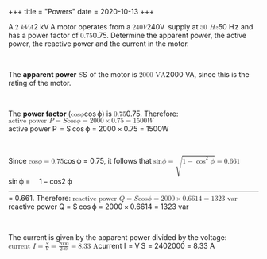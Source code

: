 +++
title = "Powers"
date = 2020-10-13
+++
<p>A <span class="ql-formula" data-value="2\ kVA">﻿<span contenteditable="false"><span class="katex"><span class="katex-mathml"><math><semantics><mrow><mn>2</mn><mtext>&nbsp;</mtext><mi>k</mi><mi>V</mi><mi>A</mi></mrow><annotation encoding="application/x-tex">2\ kVA</annotation></semantics></math></span><span class="katex-html" aria-hidden="true"><span class="base"><span class="strut" style="height: 0.69444em; vertical-align: 0em;"></span><span class="mord">2</span><span class="mspace">&nbsp;</span><span style="margin-right: 0.03148em;" class="mord mathdefault">k</span><span style="margin-right: 0.22222em;" class="mord mathdefault">V</span><span class="mord mathdefault">A</span></span></span></span></span>﻿</span> motor operates from a <span class="ql-formula" data-value="240V">﻿<span contenteditable="false"><span class="katex"><span class="katex-mathml"><math><semantics><mrow><mn>240</mn><mi>V</mi></mrow><annotation encoding="application/x-tex">240V</annotation></semantics></math></span><span class="katex-html" aria-hidden="true"><span class="base"><span class="strut" style="height: 0.68333em; vertical-align: 0em;"></span><span class="mord">2</span><span class="mord">4</span><span class="mord">0</span><span style="margin-right: 0.22222em;" class="mord mathdefault">V</span></span></span></span></span>﻿</span> supply at <span class="ql-formula" data-value="50\ Hz">﻿<span contenteditable="false"><span class="katex"><span class="katex-mathml"><math><semantics><mrow><mn>50</mn><mtext>&nbsp;</mtext><mi>H</mi><mi>z</mi></mrow><annotation encoding="application/x-tex">50\ Hz</annotation></semantics></math></span><span class="katex-html" aria-hidden="true"><span class="base"><span class="strut" style="height: 0.68333em; vertical-align: 0em;"></span><span class="mord">5</span><span class="mord">0</span><span class="mspace">&nbsp;</span><span style="margin-right: 0.08125em;" class="mord mathdefault">H</span><span style="margin-right: 0.04398em;" class="mord mathdefault">z</span></span></span></span></span>﻿</span> and has a power factor of <span class="ql-formula" data-value="0.75">﻿<span contenteditable="false"><span class="katex"><span class="katex-mathml"><math><semantics><mrow><mn>0.75</mn></mrow><annotation encoding="application/x-tex">0.75</annotation></semantics></math></span><span class="katex-html" aria-hidden="true"><span class="base"><span class="strut" style="height: 0.64444em; vertical-align: 0em;"></span><span class="mord">0</span><span class="mord">.</span><span class="mord">7</span><span class="mord">5</span></span></span></span></span>﻿</span>. Determine the apparent power, the active power, the reactive power and the current in the motor.</p><p><br></p><div style="white-space: normal;" class="markdown-body"><p>The <strong>apparent power</strong> <span class="katex"><span class="katex-mathml"><math xmlns="http://www.w3.org/1998/Math/MathML"><semantics><mrow><mi>S</mi></mrow><annotation encoding="application/x-tex">S</annotation></semantics></math></span><span class="katex-html" aria-hidden="true"><span class="base"><span class="strut" style="height:0.68333em;vertical-align:0em;"></span><span class="mord mathdefault" style="margin-right:0.05764em;">S</span></span></span></span> of the motor is <span class="katex"><span class="katex-mathml"><math xmlns="http://www.w3.org/1998/Math/MathML"><semantics><mrow><mn>2000</mn><mtext>&nbsp;VA</mtext></mrow><annotation encoding="application/x-tex">2000 \text{ VA}</annotation></semantics></math></span><span class="katex-html" aria-hidden="true"><span class="base"><span class="strut" style="height:0.68333em;vertical-align:0em;"></span><span class="mord">2</span><span class="mord">0</span><span class="mord">0</span><span class="mord">0</span><span class="mord text"><span class="mord">&nbsp;VA</span></span></span></span></span>, since this is the rating of the motor.</p>
</div><p><br></p><div style="white-space: normal;" class="markdown-body"><p>The <strong>power factor</strong> (<span class="katex"><span class="katex-mathml"><math xmlns="http://www.w3.org/1998/Math/MathML"><semantics><mrow><mi>cos</mi><mo>⁡</mo><mi>ϕ</mi></mrow><annotation encoding="application/x-tex">\cos\phi</annotation></semantics></math></span><span class="katex-html" aria-hidden="true"><span class="base"><span class="strut" style="height:0.8888799999999999em;vertical-align:-0.19444em;"></span><span class="mop">cos</span><span class="mspace" style="margin-right:0.16666666666666666em;"></span><span class="mord mathdefault">ϕ</span></span></span></span>) is <span class="katex"><span class="katex-mathml"><math xmlns="http://www.w3.org/1998/Math/MathML"><semantics><mrow><mn>0.75</mn></mrow><annotation encoding="application/x-tex">0.75</annotation></semantics></math></span><span class="katex-html" aria-hidden="true"><span class="base"><span class="strut" style="height:0.64444em;vertical-align:0em;"></span><span class="mord">0</span><span class="mord">.</span><span class="mord">7</span><span class="mord">5</span></span></span></span>. Therefore: <span class="katex"><span class="katex-mathml"><math xmlns="http://www.w3.org/1998/Math/MathML"><semantics><mrow><mtext>active&nbsp;power&nbsp;</mtext><mi>P</mi><mo>=</mo><mi>S</mi><mi>cos</mi><mo>⁡</mo><mi>ϕ</mi><mo>=</mo><mn>2000</mn><mo>×</mo><mn>0.75</mn><mo>=</mo><mn>1500</mn><mi>W</mi></mrow><annotation encoding="application/x-tex">\text{active power } P = S\cos \phi = 2000 \times 0.75 = 1500 W</annotation></semantics></math></span><span class="katex-html" aria-hidden="true"><span class="base"><span class="strut" style="height:0.8777699999999999em;vertical-align:-0.19444em;"></span><span class="mord text"><span class="mord">active&nbsp;power&nbsp;</span></span><span class="mord mathdefault" style="margin-right:0.13889em;">P</span><span class="mspace" style="margin-right:0.2777777777777778em;"></span><span class="mrel">=</span><span class="mspace" style="margin-right:0.2777777777777778em;"></span></span><span class="base"><span class="strut" style="height:0.8888799999999999em;vertical-align:-0.19444em;"></span><span class="mord mathdefault" style="margin-right:0.05764em;">S</span><span class="mspace" style="margin-right:0.16666666666666666em;"></span><span class="mop">cos</span><span class="mspace" style="margin-right:0.16666666666666666em;"></span><span class="mord mathdefault">ϕ</span><span class="mspace" style="margin-right:0.2777777777777778em;"></span><span class="mrel">=</span><span class="mspace" style="margin-right:0.2777777777777778em;"></span></span><span class="base"><span class="strut" style="height:0.72777em;vertical-align:-0.08333em;"></span><span class="mord">2</span><span class="mord">0</span><span class="mord">0</span><span class="mord">0</span><span class="mspace" style="margin-right:0.2222222222222222em;"></span><span class="mbin">×</span><span class="mspace" style="margin-right:0.2222222222222222em;"></span></span><span class="base"><span class="strut" style="height:0.64444em;vertical-align:0em;"></span><span class="mord">0</span><span class="mord">.</span><span class="mord">7</span><span class="mord">5</span><span class="mspace" style="margin-right:0.2777777777777778em;"></span><span class="mrel">=</span><span class="mspace" style="margin-right:0.2777777777777778em;"></span></span><span class="base"><span class="strut" style="height:0.68333em;vertical-align:0em;"></span><span class="mord">1</span><span class="mord">5</span><span class="mord">0</span><span class="mord">0</span><span class="mord mathdefault" style="margin-right:0.13889em;">W</span></span></span></span></p>
</div><p><br></p><div style="white-space: normal;" class="markdown-body"><p>Since <span class="katex"><span class="katex-mathml"><math xmlns="http://www.w3.org/1998/Math/MathML"><semantics><mrow><mi>cos</mi><mo>⁡</mo><mi>ϕ</mi><mo>=</mo><mn>0.75</mn></mrow><annotation encoding="application/x-tex">\cos\phi=0.75</annotation></semantics></math></span><span class="katex-html" aria-hidden="true"><span class="base"><span class="strut" style="height:0.8888799999999999em;vertical-align:-0.19444em;"></span><span class="mop">cos</span><span class="mspace" style="margin-right:0.16666666666666666em;"></span><span class="mord mathdefault">ϕ</span><span class="mspace" style="margin-right:0.2777777777777778em;"></span><span class="mrel">=</span><span class="mspace" style="margin-right:0.2777777777777778em;"></span></span><span class="base"><span class="strut" style="height:0.64444em;vertical-align:0em;"></span><span class="mord">0</span><span class="mord">.</span><span class="mord">7</span><span class="mord">5</span></span></span></span>, it follows that <span class="katex"><span class="katex-mathml"><math xmlns="http://www.w3.org/1998/Math/MathML"><semantics><mrow><mi>sin</mi><mo>⁡</mo><mi>ϕ</mi><mo>=</mo><msqrt><mrow><mn>1</mn><mo>−</mo><msup><mo><mi>cos</mi><mo>⁡</mo></mo><mn>2</mn></msup><mi>ϕ</mi></mrow></msqrt><mo>=</mo><mn>0.661</mn></mrow><annotation encoding="application/x-tex">\sin\phi=\sqrt{1-\cos^2\phi}=0.661</annotation></semantics></math></span><span class="katex-html" aria-hidden="true"><span class="base"><span class="strut" style="height:0.8888799999999999em;vertical-align:-0.19444em;"></span><span class="mop">sin</span><span class="mspace" style="margin-right:0.16666666666666666em;"></span><span class="mord mathdefault">ϕ</span><span class="mspace" style="margin-right:0.2777777777777778em;"></span><span class="mrel">=</span><span class="mspace" style="margin-right:0.2777777777777778em;"></span></span><span class="base"><span class="strut" style="height:1.24em;vertical-align:-0.2821659999999999em;"></span><span class="mord sqrt"><span class="vlist-t vlist-t2"><span class="vlist-r"><span class="vlist" style="height:0.9578340000000001em;"><span class="svg-align" style="top:-3.2em;"><span class="pstrut" style="height:3.2em;"></span><span class="mord" style="padding-left:1em;"><span class="mord">1</span><span class="mspace" style="margin-right:0.2222222222222222em;"></span><span class="mbin">−</span><span class="mspace" style="margin-right:0.2222222222222222em;"></span><span class="mop"><span class="mop">cos</span><span class="msupsub"><span class="vlist-t"><span class="vlist-r"><span class="vlist" style="height:0.740108em;"><span style="top:-2.9890000000000003em;margin-right:0.05em;"><span class="pstrut" style="height:2.7em;"></span><span class="sizing reset-size6 size3 mtight"><span class="mord mtight">2</span></span></span></span></span></span></span></span><span class="mspace" style="margin-right:0.16666666666666666em;"></span><span class="mord mathdefault">ϕ</span></span></span><span style="top:-2.917834em;"><span class="pstrut" style="height:3.2em;"></span><span class="hide-tail" style="min-width:1.02em;height:1.28em;"><svg width="400em" height="1.28em" viewBox="0 0 400000 1296" preserveAspectRatio="xMinYMin slice"><path d="M263,681c0.7,0,18,39.7,52,119
c34,79.3,68.167,158.7,102.5,238c34.3,79.3,51.8,119.3,52.5,120
c340,-704.7,510.7,-1060.3,512,-1067
l0 -0
c4.7,-7.3,11,-11,19,-11
H40000v40H1012.3
s-271.3,567,-271.3,567c-38.7,80.7,-84,175,-136,283c-52,108,-89.167,185.3,-111.5,232
c-22.3,46.7,-33.8,70.3,-34.5,71c-4.7,4.7,-12.3,7,-23,7s-12,-1,-12,-1
s-109,-253,-109,-253c-72.7,-168,-109.3,-252,-110,-252c-10.7,8,-22,16.7,-34,26
c-22,17.3,-33.3,26,-34,26s-26,-26,-26,-26s76,-59,76,-59s76,-60,76,-60z
M1001 80h400000v40h-400000z"></path></svg></span></span></span><span class="vlist-s">​</span></span><span class="vlist-r"><span class="vlist" style="height:0.2821659999999999em;"><span></span></span></span></span></span><span class="mspace" style="margin-right:0.2777777777777778em;"></span><span class="mrel">=</span><span class="mspace" style="margin-right:0.2777777777777778em;"></span></span><span class="base"><span class="strut" style="height:0.64444em;vertical-align:0em;"></span><span class="mord">0</span><span class="mord">.</span><span class="mord">6</span><span class="mord">6</span><span class="mord">1</span></span></span></span>. Therefore: <span class="katex"><span class="katex-mathml"><math xmlns="http://www.w3.org/1998/Math/MathML"><semantics><mrow><mtext>reactive&nbsp;power&nbsp;</mtext><mi>Q</mi><mo>=</mo><mi>S</mi><mi>cos</mi><mo>⁡</mo><mi>ϕ</mi><mo>=</mo><mn>2000</mn><mo>×</mo><mn>0.6614</mn><mo>=</mo><mn>1323</mn><mtext>&nbsp;var</mtext></mrow><annotation encoding="application/x-tex">\text{reactive power } Q = S\cos \phi = 2000 \times 0.6614 = 1323 \text{ var}</annotation></semantics></math></span><span class="katex-html" aria-hidden="true"><span class="base"><span class="strut" style="height:0.8777699999999999em;vertical-align:-0.19444em;"></span><span class="mord text"><span class="mord">reactive&nbsp;power&nbsp;</span></span><span class="mord mathdefault">Q</span><span class="mspace" style="margin-right:0.2777777777777778em;"></span><span class="mrel">=</span><span class="mspace" style="margin-right:0.2777777777777778em;"></span></span><span class="base"><span class="strut" style="height:0.8888799999999999em;vertical-align:-0.19444em;"></span><span class="mord mathdefault" style="margin-right:0.05764em;">S</span><span class="mspace" style="margin-right:0.16666666666666666em;"></span><span class="mop">cos</span><span class="mspace" style="margin-right:0.16666666666666666em;"></span><span class="mord mathdefault">ϕ</span><span class="mspace" style="margin-right:0.2777777777777778em;"></span><span class="mrel">=</span><span class="mspace" style="margin-right:0.2777777777777778em;"></span></span><span class="base"><span class="strut" style="height:0.72777em;vertical-align:-0.08333em;"></span><span class="mord">2</span><span class="mord">0</span><span class="mord">0</span><span class="mord">0</span><span class="mspace" style="margin-right:0.2222222222222222em;"></span><span class="mbin">×</span><span class="mspace" style="margin-right:0.2222222222222222em;"></span></span><span class="base"><span class="strut" style="height:0.64444em;vertical-align:0em;"></span><span class="mord">0</span><span class="mord">.</span><span class="mord">6</span><span class="mord">6</span><span class="mord">1</span><span class="mord">4</span><span class="mspace" style="margin-right:0.2777777777777778em;"></span><span class="mrel">=</span><span class="mspace" style="margin-right:0.2777777777777778em;"></span></span><span class="base"><span class="strut" style="height:0.64444em;vertical-align:0em;"></span><span class="mord">1</span><span class="mord">3</span><span class="mord">2</span><span class="mord">3</span><span class="mord text"><span class="mord">&nbsp;var</span></span></span></span></span></p>
</div><p><br></p><div style="white-space: normal;" class="markdown-body"><p>The current is given by the apparent power divided by the voltage: <span class="katex"><span class="katex-mathml"><math xmlns="http://www.w3.org/1998/Math/MathML"><semantics><mrow><mtext>current&nbsp;</mtext><mi>I</mi><mo>=</mo><mfrac><mi>S</mi><mi>V</mi></mfrac><mo>=</mo><mfrac><mn>2000</mn><mn>240</mn></mfrac><mo>=</mo><mn>8.33</mn><mtext>&nbsp;A</mtext></mrow><annotation encoding="application/x-tex">\text{current } I = {S \over V} = {2000 \over 240} = 8.33 \text{ A}</annotation></semantics></math></span><span class="katex-html" aria-hidden="true"><span class="base"><span class="strut" style="height:0.68333em;vertical-align:0em;"></span><span class="mord text"><span class="mord">current&nbsp;</span></span><span class="mord mathdefault" style="margin-right:0.07847em;">I</span><span class="mspace" style="margin-right:0.2777777777777778em;"></span><span class="mrel">=</span><span class="mspace" style="margin-right:0.2777777777777778em;"></span></span><span class="base"><span class="strut" style="height:1.217331em;vertical-align:-0.345em;"></span><span class="mord"><span class="mord"><span class="mopen nulldelimiter"></span><span class="mfrac"><span class="vlist-t vlist-t2"><span class="vlist-r"><span class="vlist" style="height:0.872331em;"><span style="top:-2.6550000000000002em;"><span class="pstrut" style="height:3em;"></span><span class="sizing reset-size6 size3 mtight"><span class="mord mtight"><span class="mord mathdefault mtight" style="margin-right:0.22222em;">V</span></span></span></span><span style="top:-3.23em;"><span class="pstrut" style="height:3em;"></span><span class="frac-line" style="border-bottom-width:0.04em;"></span></span><span style="top:-3.394em;"><span class="pstrut" style="height:3em;"></span><span class="sizing reset-size6 size3 mtight"><span class="mord mtight"><span class="mord mathdefault mtight" style="margin-right:0.05764em;">S</span></span></span></span></span><span class="vlist-s">​</span></span><span class="vlist-r"><span class="vlist" style="height:0.345em;"><span></span></span></span></span></span><span class="mclose nulldelimiter"></span></span></span><span class="mspace" style="margin-right:0.2777777777777778em;"></span><span class="mrel">=</span><span class="mspace" style="margin-right:0.2777777777777778em;"></span></span><span class="base"><span class="strut" style="height:1.190108em;vertical-align:-0.345em;"></span><span class="mord"><span class="mord"><span class="mopen nulldelimiter"></span><span class="mfrac"><span class="vlist-t vlist-t2"><span class="vlist-r"><span class="vlist" style="height:0.845108em;"><span style="top:-2.6550000000000002em;"><span class="pstrut" style="height:3em;"></span><span class="sizing reset-size6 size3 mtight"><span class="mord mtight"><span class="mord mtight">2</span><span class="mord mtight">4</span><span class="mord mtight">0</span></span></span></span><span style="top:-3.23em;"><span class="pstrut" style="height:3em;"></span><span class="frac-line" style="border-bottom-width:0.04em;"></span></span><span style="top:-3.394em;"><span class="pstrut" style="height:3em;"></span><span class="sizing reset-size6 size3 mtight"><span class="mord mtight"><span class="mord mtight">2</span><span class="mord mtight">0</span><span class="mord mtight">0</span><span class="mord mtight">0</span></span></span></span></span><span class="vlist-s">​</span></span><span class="vlist-r"><span class="vlist" style="height:0.345em;"><span></span></span></span></span></span><span class="mclose nulldelimiter"></span></span></span><span class="mspace" style="margin-right:0.2777777777777778em;"></span><span class="mrel">=</span><span class="mspace" style="margin-right:0.2777777777777778em;"></span></span><span class="base"><span class="strut" style="height:0.68333em;vertical-align:0em;"></span><span class="mord">8</span><span class="mord">.</span><span class="mord">3</span><span class="mord">3</span><span class="mord text"><span class="mord">&nbsp;A</span></span></span></span></span></p>
</div><p><br></p>